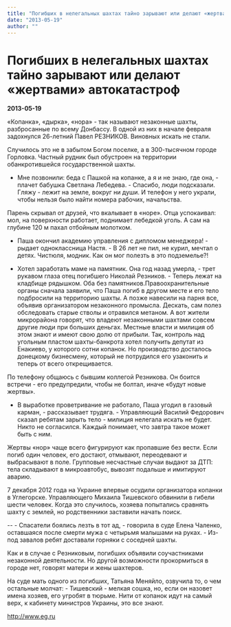 ```yaml
---
title: "Погибших в нелегальных шахтах тайно зарывают или делают «жертвами» автокатастроф"
date: "2013-05-19"
author: ""
---
```


# Погибших в нелегальных шахтах тайно зарывают или делают «жертвами» автокатастроф

**2013-05-19** 

«Копанка», «дырка», «нора» - так называют незаконные шахты, разбросанные по всему Донбассу. В одной из них в начале февраля задохнулся 26-летний Павел РЕЗНИКОВ. Виновных искать не стали.

Случилось это не в забытом Богом поселке, а в 300-тысячном городе Горловка. Частный рудник был обустроен на территории обанкротившейся государственной шахты.

- Мне позвонили: беда с Пашкой на копанке, а я и не знаю, где она, - плачет бабушка Светлана Лебедева. - Спасибо, люди подсказали. Гляжу - лежит на земле, вокруг ни души. И телефон у него украли, чтобы нельзя было найти номера рабочих, начальства.

Парень скрывал от друзей, что вкалывает в «норе». Отца успокаивал: мол, на поверхности работает, поднимает лебедкой уголь. А сам на глубине 120 м пахал отбойным молотком.

- Паша окончил академию управления с дипломом менеджера! - рыдает одноклассница Настя. - В 26 лет не пил, не курил, мечтал о детях. Чистюля, модник. Как он мог полезть в это подземелье?!

- Хотел заработать маме на памятник. Она год назад умерла, - трет рукавом глаза отец погибшего Николай Резников. - Теперь лежат на кладбище рядышком. Оба без памятников.Правоохранительные органы сначала заявили, что Паша погиб в другом месте и его тело подбросили на территорию шахты. А позже навесили на парня все, объявив организатором незаконного промысла. Дескать, сам полез обследовать старые стволы и отравился метаном. А вот жители микрорайона говорят, что владеют незаконными шахтами совсем другие люди при больших деньгах. Местные власти и милиция об этом знают и имеют свою долю от прибыли. Так, контроль над угольным пластом шахты-банкрота хотел получить депутат из Енакиево, у которого сотни копанок. Но производство досталось донецкому бизнесмену, который не потрудился его узаконить и теперь от всего открещивается.

По телефону общаюсь с бывшим коллегой Резникова. Он боится встречи - его предупредили, чтобы не болтал, иначе «будут новые жертвы».

- В выработке проветривание не работало, Паша угодил в газовый карман, - рассказывает трудяга. - Управляющий Василий Федорович сказал ребятам зарыть тело - милиция нелегала искать не будет. Никто не согласился. Каждый понимает, что завтра такое может быть с ним.

Жертвы «нор» чаще всего фигурируют как пропавшие без вести. Если погиб один человек, его достают, отмывают, переодевают и выбрасывают в поле. Групповые несчастные случаи выдают за ДТП: тела складывают в микроавтобус, вывозят подальше и имитируют аварию.

7 декабря 2012 года на Украине впервые осудили организатора копанки в Углегорске. Управляющего Михаила Тишевского обвинили в гибели шести человек. Когда это случилось, хозяева попытались сравнять шахту с землей, но родственники заставили начать поиск.

-- - Спасатели боялись лезть в тот ад, - говорила в суде Елена Чаленко, оставшаяся после смерти мужа с четырьмя малышами на руках. - Из-под завалов ребят доставали горняки с соседней шахты.

Как и в случае с Резниковым, погибших объявили соучастниками незаконной деятельности. Но другой возможности прокормиться в городе нет, говорят матери и жены шахтеров.

На суде мать одного из погибших, Татьяна Меняйло, озвучила то, о чем остальные молчат: - Тишевский - мелкая сошка, но, если он назовет имена хозяев, его угробят в тюрьме. Нити от копанок идут на самый верх, к кабинету министров Украины, это все знают.

[http://www.eg.ru ](http://www.eg.ru/daily/melochi/38204/)